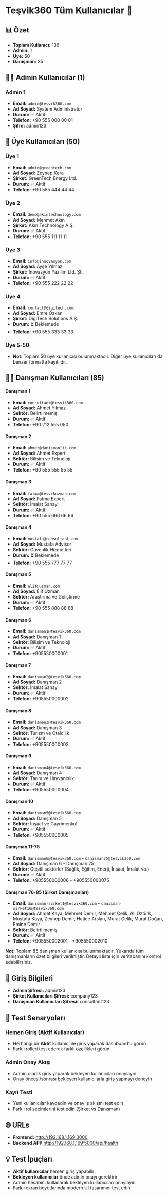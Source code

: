 # Teşvik360 Tüm Kullanıcılar 🧪

## 📊 Özet
- **Toplam Kullanıcı:** 136
- **Admin:** 1
- **Üye:** 50
- **Danışman:** 85

## 👨‍💼 Admin Kullanıcılar (1)

### Admin 1
- **Email:** `admin@tesvik360.com`
- **Ad Soyad:** System Administrator
- **Durum:** ✅ Aktif
- **Telefon:** +90 555 000 00 01
- **Şifre:** admin123

## 🏢 Üye Kullanıcıları (50)

### Üye 1
- **Email:** `admin@greentech.com`
- **Ad Soyad:** Zeynep Kara
- **Şirket:** GreenTech Energy Ltd.
- **Durum:** ✅ Aktif
- **Telefon:** +90 555 444 44 44

### Üye 2
- **Email:** `demo@akintechnology.com`
- **Ad Soyad:** Mehmet Akın
- **Şirket:** Akın Technology A.Ş.
- **Durum:** ✅ Aktif
- **Telefon:** +90 555 111 11 11

### Üye 3
- **Email:** `info@innovasyon.com`
- **Ad Soyad:** Ayşe Yılmaz
- **Şirket:** İnovasyon Yazılım Ltd. Şti.
- **Durum:** ✅ Aktif
- **Telefon:** +90 555 222 22 22

### Üye 4
- **Email:** `contact@digitech.com`
- **Ad Soyad:** Emre Özkan
- **Şirket:** DigiTech Solutions A.Ş.
- **Durum:** ⏳ Beklemede
- **Telefon:** +90 555 333 33 33

### Üye 5-50
- **Not:** Toplam 50 üye kullanıcısı bulunmaktadır. Diğer üye kullanıcıları da benzer formatta kayıtlıdır.

## 👨‍🏫 Danışman Kullanıcıları (85)

#### Danışman 1
- **Email:** `consultant@tesvik360.com`
- **Ad Soyad:** Ahmet Yılmaz
- **Sektör:** Belirtilmemiş
- **Durum:** ✅ Aktif
- **Telefon:** +90 212 555 050

#### Danışman 2
- **Email:** `ahmet@danismanlik.com`
- **Ad Soyad:** Ahmet Expert
- **Sektör:** Bilişim ve Teknoloji
- **Durum:** ✅ Aktif
- **Telefon:** +90 555 555 55 55

#### Danışman 3
- **Email:** `fatma@tesvikuzman.com`
- **Ad Soyad:** Fatma Expert
- **Sektör:** İmalat Sanayi
- **Durum:** ✅ Aktif
- **Telefon:** +90 555 666 66 66

#### Danışman 4
- **Email:** `mustafa@consultant.com`
- **Ad Soyad:** Mustafa Advisor
- **Sektör:** Güvenlik Hizmetleri
- **Durum:** ⏳ Beklemede
- **Telefon:** +90 555 777 77 77

#### Danışman 5
- **Email:** `elif@uzman.com`
- **Ad Soyad:** Elif Uzman
- **Sektör:** Araştırma ve Geliştirme
- **Durum:** ✅ Aktif
- **Telefon:** +90 555 888 88 88

#### Danışman 6
- **Email:** `danisman1@tesvik360.com`
- **Ad Soyad:** Danışman 1
- **Sektör:** Bilişim ve Teknoloji
- **Durum:** ✅ Aktif
- **Telefon:** +905550000001

#### Danışman 7
- **Email:** `danisman2@tesvik360.com`
- **Ad Soyad:** Danışman 2
- **Sektör:** İmalat Sanayi
- **Durum:** ✅ Aktif
- **Telefon:** +905550000002

#### Danışman 8
- **Email:** `danisman3@tesvik360.com`
- **Ad Soyad:** Danışman 3
- **Sektör:** Turizm ve Otelcilik
- **Durum:** ✅ Aktif
- **Telefon:** +905550000003

#### Danışman 9
- **Email:** `danisman4@tesvik360.com`
- **Ad Soyad:** Danışman 4
- **Sektör:** Tarım ve Hayvancılık
- **Durum:** ✅ Aktif
- **Telefon:** +905550000004

#### Danışman 10
- **Email:** `danisman5@tesvik360.com`
- **Ad Soyad:** Danışman 5
- **Sektör:** İnşaat ve Gayrimenkul
- **Durum:** ✅ Aktif
- **Telefon:** +905550000005

#### Danışman 11-75
- **Email:** `danisman6@tesvik360.com` - `danisman75@tesvik360.com`
- **Ad Soyad:** Danışman 6 - Danışman 75
- **Sektör:** Çeşitli sektörler (Sağlık, Eğitim, Enerji, İnşaat, İmalat vb.)
- **Durum:** ✅ Aktif
- **Telefon:** +905550000006 - +905550000075

#### Danışman 76-85 (Şirket Danışmanları)
- **Email:** `danisman-sirket1@tesvik360.com` - `danisman-sirket10@tesvik360.com`
- **Ad Soyad:** Ahmet Kaya, Mehmet Demir, Mehmet Çelik, Ali Öztürk, Mustafa Kaya, Zeynep Demir, Hatice Arslan, Murat Çelik, Murat Doğan, Emine Demir
- **Sektör:** Belirtilmemiş
- **Durum:** ✅ Aktif
- **Telefon:** +905550002001 - +905550002010

**Not:** Toplam 85 danışman kullanıcısı bulunmaktadır. Yukarıda tüm danışmanların özet bilgileri verilmiştir. Detaylı liste için veritabanını kontrol edebilirsiniz.

## 🔑 Giriş Bilgileri

- **Admin Şifresi:** admin123
- **Şirket Kullanıcıları Şifresi:** company123
- **Danışman Kullanıcıları Şifresi:** consultant123

## 🧪 Test Senaryoları

### Hemen Giriş (Aktif Kullanıcılar)
- Herhangi bir **Aktif** kullanıcı ile giriş yaparak dashboard'u görün
- Farklı rolleri test ederek farklı özellikleri görün

### Admin Onay Akışı
- Admin olarak giriş yaparak bekleyen kullanıcıları onaylayın
- Onay öncesi/sonrası bekleyen kullanıcılarla giriş yapmayı deneyin

### Kayıt Testi
- Yeni kullanıcılar kaydedin ve onay iş akışını test edin
- Farklı rol seçimlerini test edin (Şirket vs Danışman)

## 🌐 URLs
- **Frontend:** http://192.168.1.169:3000
- **Backend API:** http://192.168.1.169:5000/api/health

## 💡 Test İpuçları
- **Aktif kullanıcılar** hemen giriş yapabilir
- **Bekleyen kullanıcılar** önce admin onayı gerektirir
- Admin hesabını kullanarak bekleyen kullanıcıları onaylayın
- Farklı ekran boyutlarında modern UI tasarımını test edin